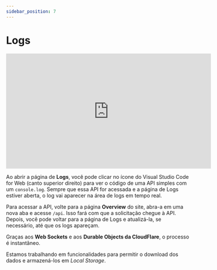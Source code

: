 ```yaml
---
sidebar_position: 7
---
```


# Logs

<div style={{textAlign: 'center'}}><iframe width="560" height="315" src="https://www.youtube.com/embed/giELfU942Dw" title="YouTube video player" frameBorder="0" allow="accelerometer; autoplay; clipboard-write; encrypted-media; gyroscope; picture-in-picture" allowFullScreen style={{ maxWidth: '100%' }}></iframe></div>

Ao abrir a página de **Logs**, você pode clicar no ícone do Visual Studio Code for Web (canto superior direito) para ver o código de uma API simples com um `console.log`. Sempre que essa API for acessada e a página de Logs estiver aberta, o log vai aparecer na área de logs em tempo real.

Para acessar a API, volte para a página **Overview** do site, abra-a em uma nova aba e acesse `/api`. Isso fará com que a solicitação chegue à API. Depois, você pode voltar para a página de Logs e atualizá-la, se necessário, até que os logs apareçam.

Graças aos **Web Sockets** e aos **Durable Objects da CloudFlare**, o processo é instantâneo.

Estamos trabalhando em funcionalidades para permitir o download dos dados e armazená-los em _Local Storage_.
